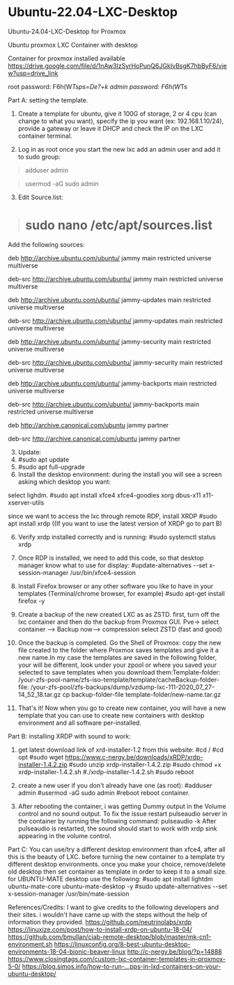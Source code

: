 # Ubuntu-22.04-LXC-Desktop
Ubuntu-24.04-LXC-Desktop for Proxmox

Ubuntu proxmox LXC Container with desktop

Container for proxmox installed available
https://drive.google.com/file/d/1nAw3IzSyrHoPunQ6JGkIvBsgK7hbByF6/view?usp=drive_link

root password: F6h(W*Tsps=De?+k
admin password: F6h(W*Ts

Part A: setting the template.
1.	Create a template for ubuntu, give it 100G of storage, 2 or 4 cpu (can change to what you want), specify the ip you want (ex: 192.168.1.10/24), provide a gateway or leave it DHCP and check the IP on the LXC container terminal.

2.	Log in as root once you start the new lxc add an admin user and add it to sudo group:

>  adduser admin

>  usermod -aG sudo admin

3.	Edit Source.list: 
>  # sudo nano /etc/apt/sources.list

Add the following sources: 

deb http://archive.ubuntu.com/ubuntu/ jammy main restricted universe multiverse

deb-src http://archive.ubuntu.com/ubuntu/ jammy main restricted universe multiverse

deb http://archive.ubuntu.com/ubuntu/ jammy-updates main restricted universe multiverse

deb-src http://archive.ubuntu.com/ubuntu/ jammy-updates main restricted universe multiverse

deb http://archive.ubuntu.com/ubuntu/ jammy-security main restricted universe multiverse

deb-src http://archive.ubuntu.com/ubuntu/ jammy-security main restricted universe multiverse

deb http://archive.ubuntu.com/ubuntu/ jammy-backports main restricted universe multiverse

deb-src http://archive.ubuntu.com/ubuntu/ jammy-backports main restricted universe multiverse

deb http://archive.canonical.com/ubuntu jammy partner

deb-src http://archive.canonical.com/ubuntu jammy partner

3.	Update:
  1.	#sudo apt update
  2.	#sudo apt full-upgrade
4.	Install the desktop environment: during the install you will see a screen asking which desktop you want:

  select lighdm.
  #sudo apt install xfce4 xfce4-goodies xorg dbus-x11 x11-xserver-utils

  since we want to access the lxc through remote RDP, install XRDP
  #sudo apt install xrdp ((If you want to use the latest version of XRDP go to part B)

6.	Verify xrdp installed correctly and is running: 
  #sudo systemctl status xrdp

7.	Once RDP is installed, we need to add this code, so that desktop manager know what to use for display:
  #update-alternatives --set x-session-manager /usr/bin/xfce4-session

8.	Install Firefox browser or any other software you like to have in your templates (Terminal/chrome browser, for example)
  #sudo apt-get install firefox -y

9.	Create a backup of the new created LXC as as ZSTD. first, turn off the lxc container and then do the backup from Proxmox GUI. Pve-> select container —> Backup now—> compression select ZSTD (fast and good)

10.	Once the backup is completed. Go the Shell of Proxmox: copy the new file created to the folder where Proxmox saves templates and give it a new name.In my case the templates are saved in the following folder, your will be different, look under your zpool or where you saved your selected to save templates when you download them:Template-folder: /your-zfs-pool-name/zfs-iso-template/template/cacheBackup-folder-file: /your-zfs-pool/zfs-backups/dump/vzdump-lxc-111-2020_07_27-14_52_18.tar.gz cp backup-folder-file template-folder/new-name.tar.gz

11.	That's it! Now when you go to create new container, you will have a new template that you can use to create new containers with desktop environment and all software per-installed.

Part B: installing XRDP with sound to work:
1.	get latest download link of xrd-installer-1.2 from this website:
#cd /
#cd opt
#sudo wget https://www.c-nergy.be/downloads/xRDP/xrdp-installer-1.4.2.zip 
#sudo unzip xrdp-installer-1.4.2.zip
#sudo chmod +x xrdp-installer-1.4.2.sh
#./xrdp-installer-1.4.2.sh
#sudo reboot

2.	create a new user if you don't already have one (as root):
#adduser admin
#usermod -aG sudo admin
#reboot
reboot container.

3.	After rebooting the container, i was getting Dummy output in the Volume control and no sound output. To fix the issue restart pulseaudio server in the container by running the following command:
pulseaudio -k
After pulseaudio is restarted, the sound should start to work with xrdp sink appearing in the volume control.

Part C: You can use/try a different desktop environment than xfce4, after all this is the beauty of LXC. before turning the new container to a template try different desktop environments. once you make your choice, remove/delete old desktop then set container as template in order to keep it to a small size. for UBUNTU-MATE desktop use the following:
  #sudo apt install lightdm ubuntu-mate-core ubuntu-mate-desktop -y
  #sudo update-alternatives --set x-session-manager /usr/bin/mate-session

References/Credits: I want to give credits to the following developers and their sites. i wouldn't have came up with the steps without the help of information they provided. https://github.com/neutrinolabs/xrdp https://linuxize.com/post/how-to-install-xrdp-on-ubuntu-18-04/ https://github.com/bmullan/ciab-remote-desktop/blob/master/mk-cn1-environment.sh https://linuxconfig.org/8-best-ubuntu-desktop-environments-18-04-bionic-beaver-linux http://c-nergy.be/blog/?p=14888 https://www.closingtags.com/custom-lxc-container-templates-in-proxmox-5-0/ https://blog.simos.info/how-to-run-...pps-in-lxd-containers-on-your-ubuntu-desktop/

